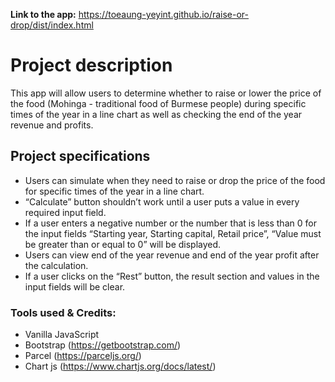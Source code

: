 **Link to the app:** https://toeaung-yeyint.github.io/raise-or-drop/dist/index.html
<br/>

# Project description

This app will allow users to determine whether to raise or lower the price of the food (Mohinga - traditional food of Burmese people) during specific times of the year in a line chart as well as checking the end of the year revenue and profits.


## Project specifications

- Users can simulate when they need to raise or drop the price of the food for specific times of the year in a line chart.
- “Calculate” button shouldn’t work until a user puts a value in every required input field.
- If a user enters a negative number or the number that is less than 0 for the input fields “Starting year, Starting capital, Retail price”, “Value must be greater than or equal to 0” will be displayed.
- Users can view end of the year revenue and end of the year profit after the calculation.
- If a user clicks on the “Rest” button, the result section and values in the input fields will be clear.

### Tools used & Credits:
- Vanilla JavaScript
- Bootstrap (https://getbootstrap.com/)
- Parcel (https://parceljs.org/)
- Chart js (https://www.chartjs.org/docs/latest/)

